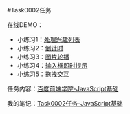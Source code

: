 #Task0002任务

在线DEMO：

- 小练习1：[处理兴趣列表](http://zehuiguan.github.io/demo/Task0002/task0002_1.html)
- 小练习2：[倒计时](http://zehuiguan.github.io/demo/Task0002/task0002_2.html)
- 小练习3：[图片轮播](http://zehuiguan.github.io/demo/Task0002/task0002_3.html)
- 小练习4：[输入框即时提示](http://zehuiguan.github.io/demo/Task0002/task0002_4.html)
- 小练习5：[拖拽交互](http://zehuiguan.github.io/demo/Task0002/task0002_5.html)

任务内容：[百度前端学院-JavaScript基础](https://github.com/baidu-ife/ife/tree/master/task/task0002)

我的笔记：[Task0002任务-JavaScript基础](http://zehuiguan.github.io/2015/05/16/Task0002%E4%BB%BB%E5%8A%A1-JavaScript%E5%9F%BA%E7%A1%80/)